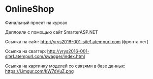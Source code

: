 # OnlineShop

Финальный проект на курсах

Деплоили с помощью сайт SmarterASP.NET

Ссылка на сайт: http://yrys2016-001-site1.atempurl.com (фронта нет)

Ссылка на сваггер: http://yrys2016-001-site1.atempurl.com/swagger/index.html

Ссылка на картинку моделей со связями в базе данных: https://i.imgur.com/kW7dVuZ.png

